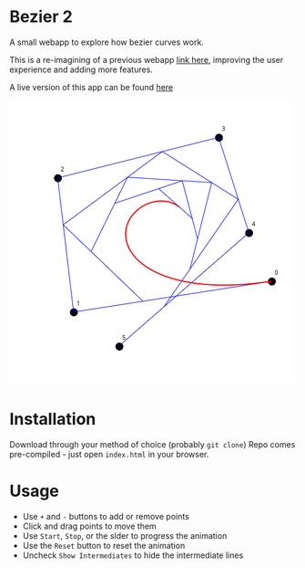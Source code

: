 # Bezier 2

A small webapp to explore how bezier curves work.

This is a re-imagining of a previous webapp [link here](https://github.com/piman51277/Bezier), improving the user experience and adding more features.

A live version of this app can be found [here](https://piman.dev/projects/bezier-2)

![Image of Bezier 2](/media/canvas.png)

# Installation

Download through your method of choice (probably `git clone`)
Repo comes pre-compiled - just open `index.html` in your browser.

# Usage

- Use `+` and `-` buttons to add or remove points
- Click and drag points to move them
- Use `Start`, `Stop`, or the slder to progress the animation
- Use the `Reset` button to reset the animation
- Uncheck `Show Intermediates` to hide the intermediate lines
